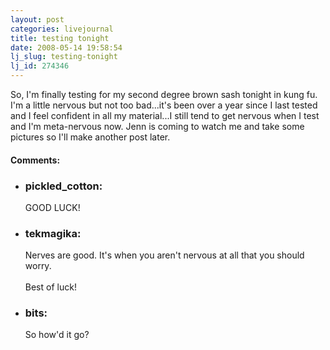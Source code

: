 ```yaml
---
layout: post
categories: livejournal
title: testing tonight
date: 2008-05-14 19:58:54
lj_slug: testing-tonight
lj_id: 274346
---
```

So, I'm finally testing for my second degree brown sash tonight in kung fu. I'm a little nervous but not too bad...it's been over a year since I last tested and I feel confident in all my material...I still tend to get nervous when I test and I'm meta-nervous now. Jenn is coming to watch me and take some pictures so I'll make another post later.


<div id="comments"><h4>Comments:</h4><div class="lj-comments"><ul>
<li><h3>pickled_cotton: </h3>
<a id="comment-880"></a>
<p>GOOD LUCK!</p>
</li>
<li><h3>tekmagika: </h3>
<a id="comment-881"></a>
<p>Nerves are good. It's when you aren't nervous at all that you should worry.<br>
<br>
Best of luck!</p>
</li>
<li><h3>bits: </h3>
<a id="comment-882"></a>
<p>So how'd it go?</p>
</li>
</ul></div></div>
